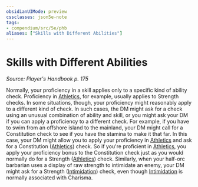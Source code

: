 ```yaml
---
obsidianUIMode: preview
cssclasses: json5e-note
tags:
- compendium/src/5e/phb
aliases: ["Skills with Different Abilities"]
---
```

# Skills with Different Abilities
*Source: Player's Handbook p. 175* 

Normally, your proficiency in a skill applies only to a specific kind of ability check. Proficiency in [Athletics](/Systems/5e/rules/skills.md#Athletics), for example, usually applies to Strength checks. In some situations, though, your proficiency might reasonably apply to a different kind of check. In such cases, the DM might ask for a check using an unusual combination of ability and skill, or you might ask your DM if you can apply a proficiency to a different check. For example, if you have to swim from an offshore island to the mainland, your DM might call for a Constitution check to see if you have the stamina to make it that far. In this case, your DM might allow you to apply your proficiency in [Athletics](/Systems/5e/rules/skills.md#Athletics) and ask for a Constitution ([Athletics](/Systems/5e/rules/skills.md#Athletics)) check. So if you're proficient in [Athletics](/Systems/5e/rules/skills.md#Athletics), you apply your proficiency bonus to the Constitution check just as you would normally do for a Strength ([Athletics](/Systems/5e/rules/skills.md#Athletics)) check. Similarly, when your half-orc barbarian uses a display of raw strength to intimidate an enemy, your DM might ask for a Strength ([Intimidation](/Systems/5e/rules/skills.md#Intimidation)) check, even though [Intimidation](/Systems/5e/rules/skills.md#Intimidation) is normally associated with Charisma.